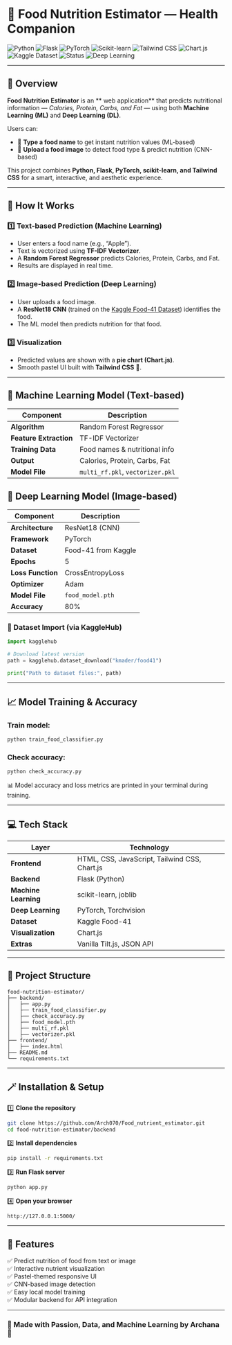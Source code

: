 # 🍓 Food Nutrition Estimator — Health Companion  

![Python](https://img.shields.io/badge/Python-3.13-blue)
![Flask](https://img.shields.io/badge/Flask-Backend-green)
![PyTorch](https://img.shields.io/badge/PyTorch-Deep%20Learning-red)
![Scikit-learn](https://img.shields.io/badge/ScikitLearn-Machine%20Learning-orange)
![Tailwind CSS](https://img.shields.io/badge/TailwindCSS-Frontend-purple)
![Chart.js](https://img.shields.io/badge/Chart.js-Visualization-pink)
![Kaggle Dataset](https://img.shields.io/badge/Dataset-Food41-blueviolet)
![Status](https://img.shields.io/badge/Status-Active-success)
![Deep Learning](https://img.shields.io/badge/Deep%20Learning-ResNet18-red)


---

## 🌟 Overview  

**Food Nutrition Estimator** is an ** web application** that predicts nutritional information — *Calories, Protein, Carbs, and Fat* — using both **Machine Learning (ML)** and **Deep Learning (DL)**.  

Users can:
- 📝 **Type a food name** to get instant nutrition values (ML-based)
- 📸 **Upload a food image** to detect food type & predict nutrition (CNN-based)

This project combines **Python, Flask, PyTorch, scikit-learn, and Tailwind CSS** for a smart, interactive, and aesthetic experience.

---

## 🧠 How It Works  

### 1️⃣ Text-based Prediction (Machine Learning)
- User enters a food name (e.g., “Apple”).
- Text is vectorized using **TF-IDF Vectorizer**.
- A **Random Forest Regressor** predicts Calories, Protein, Carbs, and Fat.
- Results are displayed in real time.

### 2️⃣ Image-based Prediction (Deep Learning)
- User uploads a food image.
- A **ResNet18 CNN** (trained on the [Kaggle Food-41 Dataset](https://www.kaggle.com/datasets/kmader/food41)) identifies the food.
- The ML model then predicts nutrition for that food.

### 3️⃣ Visualization
- Predicted values are shown with a **pie chart (Chart.js)**.
- Smooth pastel UI built with **Tailwind CSS** 🌷.

---

## 🧩 Machine Learning Model (Text-based)  

| Component | Description |
|------------|-------------|
| **Algorithm** | Random Forest Regressor |
| **Feature Extraction** | TF-IDF Vectorizer |
| **Training Data** | Food names & nutritional info |
| **Output** | Calories, Protein, Carbs, Fat |
| **Model File** | `multi_rf.pkl`, `vectorizer.pkl` |


## 🤖 Deep Learning Model (Image-based)

| Component           | Description         |
| ------------------- | ------------------- |
| **Architecture**    | ResNet18 (CNN)      |
| **Framework**       | PyTorch             |
| **Dataset**         | Food-41 from Kaggle |
| **Epochs**          | 5                   |
| **Loss Function**   | CrossEntropyLoss    |
| **Optimizer**       | Adam                |
| **Model File**      | `food_model.pth`    |
| **Accuracy**        |         80%         |

### 🧾 Dataset Import (via KaggleHub)
```python
import kagglehub

# Download latest version
path = kagglehub.dataset_download("kmader/food41")

print("Path to dataset files:", path)
```

---

## 📈 Model Training & Accuracy  

### Train model:
```bash
python train_food_classifier.py
```

### Check accuracy:
```bash
python check_accuracy.py
```

📊 Model accuracy and loss metrics are printed in your terminal during training.

---

## 💻 Tech Stack  

| Layer | Technology |
|--------|-------------|
| **Frontend** | HTML, CSS, JavaScript, Tailwind CSS, Chart.js |
| **Backend** | Flask (Python) |
| **Machine Learning** | scikit-learn, joblib |
| **Deep Learning** | PyTorch, Torchvision |
| **Dataset** | Kaggle Food-41 |
| **Visualization** | Chart.js |
| **Extras** | Vanilla Tilt.js, JSON API |

---

## 🧾 Project Structure  

```
food-nutrition-estimator/
├── backend/
│   ├── app.py
│   ├── train_food_classifier.py
│   ├── check_accuracy.py
│   ├── food_model.pth
│   ├── multi_rf.pkl
│   ├── vectorizer.pkl
├── frontend/
│   ├── index.html
├── README.md
└── requirements.txt
```

---

## 🪄 Installation & Setup  

1️⃣ **Clone the repository**
```bash
git clone https://github.com/Arch070/Food_nutrient_estimator.git
cd food-nutrition-estimator/backend
```

2️⃣ **Install dependencies**
```bash
pip install -r requirements.txt
```

3️⃣ **Run Flask server**
```bash
python app.py
```

4️⃣ **Open your browser**
```
http://127.0.0.1:5000/
```

---

## 🌈 Features  

✅ Predict nutrition of food from text or image  
✅ Interactive nutrient visualization   
✅ Pastel-themed responsive UI  
✅ CNN-based image detection  
✅ Easy local model training  
✅ Modular backend for API integration  

---

### 💖 Made with Passion, Data, and Machine Learning by Archana 🌸
